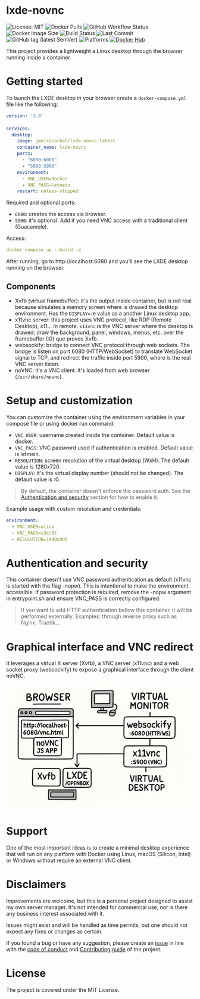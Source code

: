 # lxde-novnc

![License: MIT](https://img.shields.io/badge/License-MIT-yellow.svg)
![Docker Pulls](https://img.shields.io/docker/pulls/jmeiracorbal/lxde-novnc)
![GitHub Workflow Status](https://img.shields.io/github/actions/workflow/status/jmeiracorbal/lxde-novnc/build.yml)
![Docker Image Size](https://img.shields.io/docker/image-size/jmeiracorbal/lxde-novnc/latest)
![Build Status](https://github.com/jmeiracorbal/lxde-novnc/actions/workflows/build.yml/badge.svg)
![Last Commit](https://img.shields.io/github/last-commit/jmeiracorbal/lxde-novnc)
![GitHub tag (latest SemVer)](https://img.shields.io/github/v/tag/jmeiracorbal/lxde-novnc)
![Platforms](https://img.shields.io/badge/platform-linux%20%7C%20macOS%20%7C%20windows-blue)
[![Docker Hub](https://img.shields.io/badge/Docker%20Hub-lxde--novnc-blue)](https://hub.docker.com/r/jmeiracorbal/lxde-novnc)

This project provides a lightweight a Linux desktop through the browser running inside a container.

# Getting started

To launch the LXDE desktop in your browser create a `docker-compose.yml` file like the following:

```yaml
version: '3.8'

services:
  desktop:
    image: jmeiracorbal/lxde-novnc:latest
    container_name: lxde-novnc
    ports:
      - "6080:6080"
      - "5900:5900"
    environment:
      - VNC_USER=docker
      - VNC_PASS=letmein
    restart: unless-stopped
```

Required and optional ports:

* `6080`: creates the access via browser.
* `5900`: it's optional. Add if you need VNC access with a traditional client (Guacamole).

Access:

```yaml
docker compose up --build -d
```

After running, go to http://localhost:6080 and you'll see the LXDE desktop running on the browser.

## Components

* Xvfb (virtual framebuffer): it's the output inside container, but is not real because simulates a memory screen where is drawed the desktop environment. Has the `DISPLAY=:0` value as a another Linux desktop app.
* x11vnc server: this project uses VNC protocol, like RDP (Remote Desktop), x11... In remote. `x11vnc` is the VNC server where
  the desktop is drawed; draw the background, panel, windows, menus, etc. over the framebuffer (:0) que provee Xvfb.
* websockify: bridge to connect VNC protocol through web sockets. The bridge is listen on port 6080 (HTTP/WebSocket) to translate WebSocket signal to TCP, and redirect the traffic inside port 5900, where is the real VNC server listen.
* noVNC: it's a VNC client. It's loaded from web browser (`/usr/share/novnc`).

# Setup and customization

You can customize the container using the environment variables in your compose file or using docker run command:

* `VNC_USER`: username created inside the container. Default value is docker.
* `VNC_PASS`: VNC password used if authentication is enabled. Default value is letmein.
* `RESOLUTION`: screen resolution of the virtual desktop (WxH). The default value is 1280x720.
* `DISPLAY`: it's the virtual display number (should not be changed). The default value is :0.

> By default, the container doesn't enforce the password auth. See the [Authentication and security](#authentication-and-security) section for how to enable it.

Example usage with custom resolution and credentials:

```yaml
environment:
  - VNC_USER=alice
  - VNC_PASS=s3cr3t
  - RESOLUTION=1440x900
```

# Authentication and security

This container doesn't use VNC password authentication as default (x11vnc is started with the flag -nopw). This is intentional to make the environment accessible. If password protection is required, remove the -nopw argument in entrypoint.sh and ensure VNC_PASS is correctly configured.

> If you want to add HTTP authentication bellow this container, it will be performed externally. Examples: through reverse proxy such as Nginx, Traefik...

# Graphical interface and VNC redirect

It leverages a virtual X server (Xvfb), a VNC server (x11vnc) and a web socket proxy (websockify) to expose a graphical interface through the client noVNC.

![alt text](flujo-xvfb-x11vnc.png "Flow xvfb redirect to x11vnc")

# Support

One of the most important ideas is to create a minimal desktop experience that will run on any platform with Docker using Linux, macOS (Silicon, Intel) or Windows without require an external VNC client.

# Disclaimers 

Improvements are welcome, but this is a personal project designed to assist my own server manager. It's not intended for commercial use, nor is there any business interest associated with it.

Issues might exist and will be handled as time permits, but one should not expect any fixes or changes as certain. 

If you found a bug or have any suggestion, please create an [issue](https://github.com/jmeiracorbal/lxde-novnc/issues) in line with the [code of conduct](./CODE_OF_CONDUCT.md) and [Contributing guide](./CONTRIBUTING.md) of the project.

# License

The project is covered under the MIT License.

